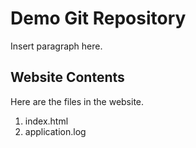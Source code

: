 # Demo Git Repository

Insert paragraph here.

## Website Contents

Here are the files in the website.

1. index.html
2. application.log